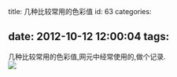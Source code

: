 title: 几种比较常用的色彩值
id: 63
categories:

date: 2012-10-12 12:00:04
tags:
---

几种比较常用的色彩值,网元中经常使用的,做个记录.
</br>![](http://m1.img.libdd.com/farm5/2012/1011/23/F5FA8289CF3EBA7B3FAB15DAF82B63E0FE30428D7D8E_500_290.jpg)</img>